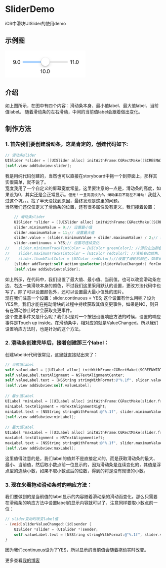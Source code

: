 # SliderDemo
iOS中滑块UISlider的使用demo

## 示例图
![](https://github.com/Cloudox/SliderDemo/blob/master/UISliderScreen.png)

## 介绍
如上图所示，在图中有四个内容：滑动条本身、最小值label、最大值label、当前值label。
随着滑动条的左右滑动，中间的当前值label会跟着做出变化。

## 制作方法
### 1. 首先我们要创建滑动条，这是肯定的，创建代码如下:

```objective-c
// 滑动条slider  
UISlider *slider = [[UISlider alloc] initWithFrame:CGRectMake((SCREENWIDTH - 150) / 2, 200, 150, 20)];  
[self.view addSubview:slider];  
```

我是用纯代码创建的，当然也可以直接在storyboard中拖一个到界面上，那样其实很简单，就不说了。  
宽度我用了一个自定义的屏幕宽度常量。这里要注意的一点是，滑动条的高度，如果设为0，其实还是会正常显示。`但是！一旦高度设为0，滑动条将不能左右滑动！`我就入过这个坑。。。找了半天没找到原因，最终发现是这里的问题。  
当然我们还仅仅定义了滑动条的位置，还有很多属性没有定义，我们接着设置：

```objective-c
    // 滑动条slider  
    UISlider *slider = [[UISlider alloc] initWithFrame:CGRectMake((SCREENWIDTH - 150) / 2, 200, 150, 20)];  
    slider.minimumValue = 9;// 设置最小值  
    slider.maximumValue = 11;// 设置最大值  
    slider.value = (slider.minimumValue + slider.maximumValue) / 2;// 设置初始值  
    slider.continuous = YES;// 设置可连续变化  
//    slider.minimumTrackTintColor = [UIColor greenColor]; //滑轮左边颜色，如果设置了左边的图片就不会显示  
//    slider.maximumTrackTintColor = [UIColor redColor]; //滑轮右边颜色，如果设置了右边的图片就不会显示  
//    slider.thumbTintColor = [UIColor redColor];//设置了滑轮的颜色，如果设置了滑轮的样式图片就不会显示  
    [slider addTarget:self action:@selector(sliderValueChanged:) forControlEvents:UIControlEventValueChanged];// 针对值变化添加响应方法  
    [self.view addSubview:slider];  
```

如上所示，在代码中，我们设置了最大值、最小值、当前值。也可以改变滑动条左边、右边一集滑块本身的颜色，不过我们这里采用默认的设置，更改方法代码中也写了。除了可以设置颜色外，还可以设置最大最小值处的图片。  
现在我们注意一个设置：slider.continuous = YES; 这个设置有什么用呢？设为YES后，我们才能在拖动滑块的过程中持续获取其值变更事件，如果是NO，则只有在滑动停止时才会获取变更事件。  
这个变更事件又是什么呢？我们只是对一个按钮设置响应方法的时候，设置的响应事件是Touch up inside。在滑动条中，相对应的就是ValueChanged。所以我们设置响应方法时，也是针对的这个方法。

### 2. 滑动条创建完毕后，接着创建那三个label：

创建labelde代码很常见，这里就直接贴出来了：

```objective-c
// 当前值label  
self.valueLabel = [[UILabel alloc] initWithFrame:CGRectMake((SCREENWIDTH - 100) / 2, slider.frame.origin.y + 30, 100, 20)];  
self.valueLabel.textAlignment = NSTextAlignmentCenter;  
self.valueLabel.text = [NSString stringWithFormat:@"%.1f", slider.value];  
[self.view addSubview:self.valueLabel];  
  
// 最小值label  
UILabel *minLabel = [[UILabel alloc] initWithFrame:CGRectMake(slider.frame.origin.x - 35, slider.frame.origin.y, 30, 20)];  
minLabel.textAlignment = NSTextAlignmentRight;  
minLabel.text = [NSString stringWithFormat:@"%.1f", slider.minimumValue];  
[self.view addSubview:minLabel];  
  
// 最大值label  
UILabel *maxLabel = [[UILabel alloc] initWithFrame:CGRectMake(slider.frame.origin.x + slider.frame.size.width + 5, slider.frame.origin.y, 30, 20)];  
maxLabel.textAlignment = NSTextAlignmentLeft;  
maxLabel.text = [NSString stringWithFormat:@"%.1f", slider.maximumValue];  
[self.view addSubview:maxLabel];  
```

这里值得注意的是，我们label的值并不是直接定义的，而是获取滑动条的最大、最小、当前值，然后取小数点前一位显示的，因为滑动条是连续变化的，其值是浮点型的连续小数，如果不取小数点后的位数，得到的将是没有规律的小数。

### 3. 现在来看拖动滑动条时的响应方法：

我们要做到的是当前值的label显示的内容随着滑动条的滑动而变化，那么只需要在滑动条的响应方法中设置label的显示内容就可以了，注意同样要取小数点前一位：

```objective-c
// slider变动时改变label值  
- (void)sliderValueChanged:(id)sender {  
    UISlider *slider = (UISlider *)sender;  
    self.valueLabel.text = [NSString stringWithFormat:@"%.1f", slider.value];  
}  
```

因为我们continuous设为了YES，所以显示的当前值会随着拖动实时改变。

更多查看[我的博客](http://blog.csdn.net/cloudox_/article/details/51099187)

